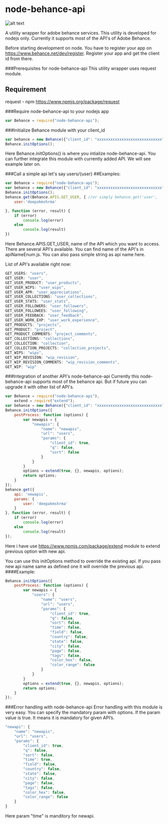 node-behance-api
================
![alt text](https://lh3.googleusercontent.com/-LhvnLJ399cM/VEeEVoEjoXI/AAAAAAAAAy8/EkHJZWtKkfM/w530-h207-no/behance-logo-grey.png "node-behance-logo")

A utility wrapper for adobe behance services. This utility is developed for nodejs only. Currently it supports most of the API's of Adobe Behance.

Before starting development on node. You have to register your app on https://www.behance.net/dev/register. Register your app and get the client id from there.

###Prerequisites for node-behance-api
This utility wrapper uses request module.

Requirement
------------
request - npm
https://www.npmjs.org/package/request

###Require node-behance-api to your nodejs app
``` javascript
var Behance = require("node-behance-api");
```
###Initialize Behance module with your client_id
``` javascript
var behance = new Behance({"client_id": "xxxxxxxxxxxxxxxxxxxxxxxxxxxxx"})
Behance.initOptions();
```
Here Behance.initOptions() is where you intialize node-behance-api. You can further integrate this module with currently added API. We will see example later on.

###Call a simple api let's say users/{user}
##Examples:
``` javascript
var Behance = require("node-behance-api");
var behance = new Behance({"client_id": "xxxxxxxxxxxxxxxxxxxxxxxxxxxxx"})
Behance.initOptions();
behance.get(Behance.APIS.GET_USER, { //or simply behance.get('user',
    user:'deepakmshrma'

}, function (error, result) {
    if (error)
        console.log(error)
    else
        console.log(result)
})
```
Here Behance.APIS.GET_USER, name of the API which you want to access. There are several API's available. You can find name of the API's in apiNameEnum.js. You can also pass simple string as api name here.

List of API's available right now:
``` javascript
GET_USERS: "users",
GET_USER: "user",
GET_USER_PRODUCT: "user_products",
GET_USER_WIPS: "user_wips",
GET_USER_APR: "user_appreciations",
GET_USER_COLLECTIONS: "user_collections",
GET_USER_STATS: "user_stats",
GET_USER_FOLLOWERS: "user_followers",
GET_USER_FOLLOWEES: "user_following",
GET_USER_FEEDBACK: "user_feedback",
GET_USER_WORK_EXP: "user_work_experience",
GET_PRODUCTS: "projects",
GET_PRODUCT: "project",
GET_PRODUCT_COMMENTS: "project_comments",
GET_COLLECTIONS: "collections",
GET_COLLECTION: "collection",
GET_COLLECTION_PROJECTS: "collection_projects",
GET_WIPS: "wips",
GET_WIP_REVISION: "wip_revision",
GET_WIP_REVISION_COMMENTS: "wip_revision_comments",
GET_WIP: "wip"
```
###Integration of another API's node-behance-api
Currently this node-behance-api supports most of the behance api. But if future you can upgrade it with other list of API's.
``` javascript
var Behance = require("node-behance-api"),
    extend = require("extend");
var behance = new Behance({"client_id": "xxxxxxxxxxxxxxxxxxxxxxxxxxxxx"})
Behance.initOptions({
    postProcess: function (options) {
        var newapis = {
            "newapis": {
                "name": "newapis",
                "url": "users",
                "params": {
                    "client_id": true,
                    "q": false,
                    "sort": false
                }
            }
        }
        options = extend(true, {}, newapis, options);
        return options;
    }
});
behance.get({
    api: 'newapis',
    params: {
        user: 'deepakmshrma'
    }
}, function (error, result) {
    if (error)
        console.log(error)
    else
        console.log(result)
});
```
Here i have use https://www.npmjs.com/package/extend module to extend previous option with new api.

You can use this initOptions method to override the existing api. If you pass new api name same as defined one it will override the previous api.
####Example:
``` javascript
Behance.initOptions({
    postProcess: function (options) {
        var newapis = {
            "users": {
                "name": "users",
                "url": "users",
                "params": {
                    "client_id": true,
                    "q": false,
                    "sort": false,
                    "time": false,
                    "field": false,
                    "country": false,
                    "state": false,
                    "city": false,
                    "page": false,
                    "tags": false,
                    "color_hex": false,
                    "color_range": false
                }
            }
        }
        options = extend(true, {}, newapis, options);
        return options;
    }
});
```
###Error handling with node-behance-api
Error handling with this module is very easy. You can specify the mandatory param with options. If the param value is true. It means it is mandatory for given API’s.
``` javascript
"newapi": {
    "name": "newapis",
    "url": "users",
    "params": {
        "client_id": true,
        "q": false,
        "sort": false,
        "time": true,
        "field": false,
        "country": false,
        "state": false,
        "city": false,
        "page": false,
        "tags": false,
        "color_hex": false,
        "color_range": false
    }
}
```
Here param "time" is manditory for newapi.
